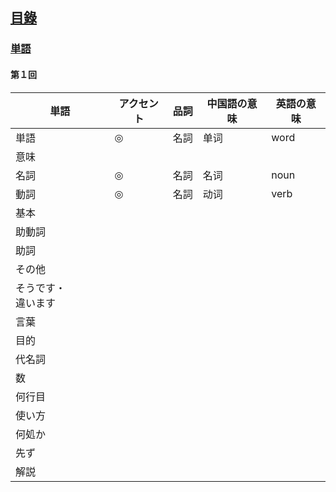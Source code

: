 ## [<ruby><span>目錄</span><rt data-rt="もくろく"></rt></ruby>](../README.md)

### [単語](./単語.md)

#### 第１回

| <ruby><span>単語</span><rt data-rt="たんご"></rt></ruby>     | <ruby><span>アクセント</span><rt data-rt="あくせんと"></rt></ruby> | <ruby><span>品詞</span><rt data-rt="ひんし"></rt></ruby> | 中国語の意味 | 英語の意味 |
| ------------------------------------------------------------ | ------------------------------------------------------------ | -------------------------------------------------------- | ------------ | ---------- |
| 単語                                                         | ◎                                                            | <ruby><span>名詞</span><rt data-rt="めいし"></rt></ruby> | 单词         | word       |
| <ruby><span>意味</span><rt data-rt="いみ"></rt></ruby>       |                                                              |                                                          |              |            |
| <ruby><span>名詞</span><rt data-rt="めいし"></rt></ruby>     | ◎                                                            | 名詞                                                     | 名词         | noun       |
| <ruby><span>動詞</span><rt data-rt="どうし"></rt></ruby>     | ◎                                                            | 名詞                                                     | 动词         | verb       |
| <ruby><span>基本</span><rt data-rt="きほん"></rt></ruby>     |                                                              |                                                          |              |            |
| <ruby><span>助動詞</span><rt data-rt="じょどうし"></rt></ruby> |                                                              |                                                          |              |            |
| <ruby><span>助詞</span><rt data-rt="じょし"></rt></ruby>     |                                                              |                                                          |              |            |
| <ruby><span>その他</span><rt data-rt="そのた"></rt></ruby>   |                                                              |                                                          |              |            |
| そうです・<ruby><span>違います</span><rt data-rt="ちがいます"></rt></ruby> |                                                              |                                                          |              |            |
| <ruby><span>言葉</span><rt data-rt="ことば"></rt></ruby>     |                                                              |                                                          |              |            |
| <ruby><span>目的</span><rt data-rt="もくてき"></rt></ruby>   |                                                              |                                                          |              |            |
| <ruby><span>代名詞</span><rt data-rt="だいめいし"></rt></ruby> |                                                              |                                                          |              |            |
| <ruby><span>数</span><rt data-rt="かず"></rt></ruby>         |                                                              |                                                          |              |            |
| <ruby><span>何行目</span><rt data-rt="なんぎょうめ"></rt></ruby> |                                                              |                                                          |              |            |
| <ruby><span>使い方</span><rt data-rt="つかいかた"></rt></ruby> |                                                              |                                                          |              |            |
| <ruby><span>何処か</span><rt data-rt="どこか"></rt></ruby>   |                                                              |                                                          |              |            |
| <ruby><span>先ず</span><rt data-rt="まず"></rt></ruby>       |                                                              |                                                          |              |            |
| <ruby><span>解説</span><rt data-rt="かいせつ"></rt></ruby>   |                                                              |                                                          |              |            |

